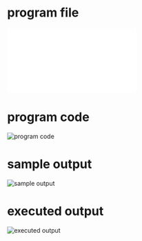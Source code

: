 
# program file
![program file](SECONDLEVELDIRECTORY_563.py)

# program code 
![program code](SECONDLEVELDIRECTORY_CODE_563.png)

# sample output
![sample output](SECONDLEVELDIRECTORY_IO_563.png)

# executed output
![executed output](SECONDLEVELDIRECTORY_EO_563.png)


